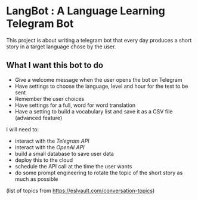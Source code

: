 # LangBot : A Language Learning Telegram Bot


This project is about writing a telegram bot that every day produces a short story in a target language chose by the user. 

## What I want this bot to do 

- Give a welcome message when the user opens the bot on Telegram
- Have settings to choose the language, level and hour for the test to be sent
- Remember the user choices
- Have settings for a full, word for word translation 
- Have a setting to build a vocabulary list and save it as a CSV file (advanced feature)

I will need to:
* interact with the *Telegram API*
* interact with the *OpenAI API* 
* build a small database to save user data 
* deploy this to the cloud
* schedule the API call at the time the user wants
* do some prompt engineering to rotate the topic of the short story as much as possible


(list of topics from https://eslvault.com/conversation-topics)
